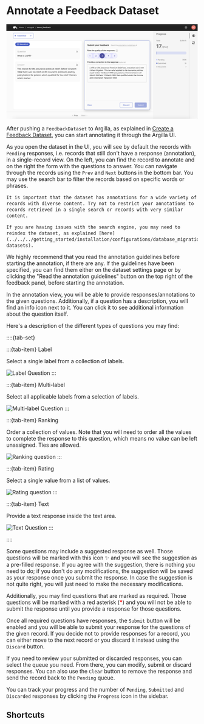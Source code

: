 # Annotate a Feedback Dataset

![Spanshot of the Submitted queue and the progress bar in a Feedback dataset](../../../_static/images/llms/snapshot-feedback-submitted.png)

After pushing a `FeedbackDataset` to Argilla, as explained in [Create a Feedback Dataset](create_dataset.ipynb), you can start annotating it through the Argilla UI.

As you open the dataset in the UI, you will see by default the records with `Pending` responses, i.e. records that still don't have a response (annotation), in a single-record view. On the left, you can find the record to annotate and on the right the form with the questions to answer. You can navigate through the records using the `Prev` and `Next` buttons in the bottom bar. You may use the search bar to filter the records based on specific words or phrases.

```{hint}
It is important that the dataset has annotations for a wide variety of records with diverse content. Try not to restrict your annotations to records retrieved in a single search or records with very similar content.
```
```{note}
If you are having issues with the search engine, you may need to reindex the dataset, as explained [here](../../../getting_started/installation/configurations/database_migrations.md#feedback-datasets).
```

We highly recommend that you read the annotation guidelines before starting the annotation, if there are any. If the guidelines have been specified, you can find them either on the dataset settings page or by clicking the "Read the annotation guidelines" button on the top right of the feedback panel, before starting the annotation.

In the annotation view, you will be able to provide responses/annotations to the given questions. Additionally, if a question has a description, you will find an info icon next to it. You can click it to see additional information about the question itself.

Here's a description of the different types of questions you may find:

::::{tab-set}

:::{tab-item} Label

Select a single label from a collection of labels.

![Label Question](/_static/images/llms/questions/label_question.png)
:::

:::{tab-item} Multi-label

Select all applicable labels from a selection of labels.

![Multi-label Question](/_static/images/llms/questions/multilabel_question.png)
:::

:::{tab-item} Ranking

Order a collection of values. Note that you will need to order all the values to complete the response to this question, which means no value can be left unassigned. Ties are allowed.

![Ranking question](/_static/images/llms/questions/ranking_question.png)
:::

:::{tab-item} Rating

Select a single value from a list of values.

![Rating question](/_static/images/llms/questions/rating_question.png)
:::

:::{tab-item} Text

Provide a text response inside the text area.

![Text Question](/_static/images/llms/questions/text_question.png)
:::

::::

Some questions may include a suggested response as well. Those questions will be marked with this icon ✨ and you will see the suggestion as a pre-filled response. If you agree with the suggestion, there is nothing you need to do; if you don't do any modifications, the suggestion will be saved as your response once you submit the response. In case the suggestion is not quite right, you will just need to make the necessary modifications.

Additionally, you may find questions that are marked as required. Those questions will be marked with a red asterisk (<span style="color:red; font-weight:bold;">*</span>) and you will not be able to submit the response until you provide a response for those questions.

Once all required questions have responses, the `Submit` button will be enabled and you will be able to submit your response for the questions of the given record. If you decide not to provide responses for a record, you can either move to the next record or you discard it instead using the `Discard` button.

If you need to review your submitted or discarded responses, you can select the queue you need. From there, you can modify, submit or discard responses. You can also use the `Clear` button to remove the response and send the record back to the `Pending` queue.

You can track your progress and the number of `Pending`, `Submitted` and `Discarded` responses by clicking the `Progress` icon in the sidebar.


## Shortcuts

```{include} /_common/shortcuts.md
```